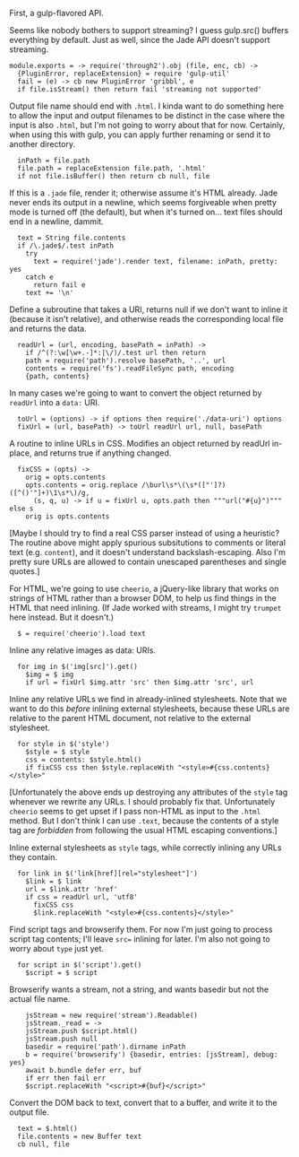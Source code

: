 First, a gulp-flavored API.

Seems like nobody bothers to support streaming?  I guess gulp.src()
buffers everything by default.  Just as well, since the Jade API
doesn't support streaming.

    module.exports = -> require('through2').obj (file, enc, cb) ->
      {PluginError, replaceExtension} = require 'gulp-util'
      fail = (e) -> cb new PluginError 'gribbl', e
      if file.isStream() then return fail 'streaming not supported'

Output file name should end with `.html`.  I kinda want to do
something here to allow the input and output filenames to be distinct
in the case where the input is also `.html`, but I'm not going to
worry about that for now.  Certainly, when using this with gulp,
you can apply further renaming or send it to another directory.

      inPath = file.path
      file.path = replaceExtension file.path, '.html'
      if not file.isBuffer() then return cb null, file

If this is a `.jade` file, render it; otherwise assume it's HTML
already.  Jade never ends its output in a newline, which seems
forgiveable when pretty mode is turned off (the default), but when
it's turned on... text files should end in a newline, dammit.

      text = String file.contents
      if /\.jade$/.test inPath
        try
          text = require('jade').render text, filename: inPath, pretty: yes
        catch e
          return fail e
        text += '\n'

Define a subroutine that takes a URI, returns null if we don't want
to inline it (because it isn't relative), and otherwise reads the
corresponding local file and returns the data.

      readUrl = (url, encoding, basePath = inPath) ->
        if /^(?:\w[\w+.-]*:|\/)/.test url then return
        path = require('path').resolve basePath, '..', url
        contents = require('fs').readFileSync path, encoding
        {path, contents}

In many cases we're going to want to convert the object returned by
`readUrl` into a `data:` URI.

      toUrl = (options) -> if options then require('./data-uri') options
      fixUrl = (url, basePath) -> toUrl readUrl url, null, basePath

A routine to inline URLs in CSS.  Modifies an object returned by
readUrl in-place, and returns true if anything changed.

      fixCSS = (opts) ->
        orig = opts.contents
        opts.contents = orig.replace /\burl\s*\(\s*(["']?)([^()'"]+)\1\s*\)/g,
          (s, q, u) -> if u = fixUrl u, opts.path then """url("#{u}")""" else s
        orig is opts.contents

[Maybe I should try to find a real CSS parser instead of using a
heuristic?  The routine above might apply spurious subsitutions to
comments or literal text (e.g. `content`), and it doesn't understand
backslash-escaping.  Also I'm pretty sure URLs are allowed to contain
unescaped parentheses and single quotes.]

For HTML, we're going to use `cheerio`, a jQuery-like library that
works on strings of HTML rather than a browser DOM, to help us find
things in the HTML that need inlining.  (If Jade worked with streams,
I might try `trumpet` here instead.  But it doesn't.)

      $ = require('cheerio').load text

Inline any relative images as data: URIs.

      for img in $('img[src]').get()
        $img = $ img
        if url = fixUrl $img.attr 'src' then $img.attr 'src', url

Inline any relative URLs we find in already-inlined stylesheets.
Note that we want to do this *before* inlining external stylesheets,
because these URLs are relative to the parent HTML document, not
relative to the external stylesheet.

      for style in $('style')
        $style = $ style
        css = contents: $style.html()
        if fixCSS css then $style.replaceWith "<style>#{css.contents}</style>"

[Unfortunately the above ends up destroying any attributes of the
`style` tag whenever we rewrite any URLs.  I should probably fix
that.  Unfortunately `cheerio` seems to get upset if I pass non-HTML
as input to the `.html` method.  But I don't think I can use `.text`,
because the contents of a style tag are *forbidden* from following
the usual HTML escaping conventions.]

Inline external stylesheets as `style` tags, while correctly inlining
any URLs they contain.

      for link in $('link[href][rel="stylesheet"]')
        $link = $ link
        url = $link.attr 'href'
        if css = readUrl url, 'utf8'
          fixCSS css
          $link.replaceWith "<style>#{css.contents}</style>"

Find script tags and browserify them.  For now I'm just going to
process script tag contents; I'll leave `src=` inlining for later.
I'm also not going to worry about `type` just yet.

      for script in $('script').get()
        $script = $ script

Browserify wants a stream, not a string, and wants basedir but not
the actual file name.

        jsStream = new require('stream').Readable()
        jsStream._read = ->
        jsStream.push $script.html()
        jsStream.push null
        basedir = require('path').dirname inPath
        b = require('browserify') {basedir, entries: [jsStream], debug: yes}
        await b.bundle defer err, buf
        if err then fail err
        $script.replaceWith "<script>#{buf}</script>"

Convert the DOM back to text, convert that to a buffer, and write
it to the output file.

      text = $.html()
      file.contents = new Buffer text
      cb null, file
